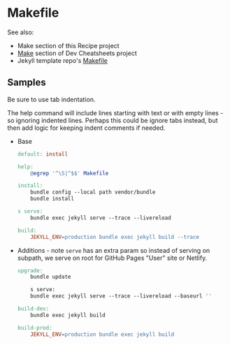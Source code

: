 # Makefile

See also:

- Make section of this Recipe project
- [Make](https://michaelcurrin.github.io/dev-cheatsheets/cheatsheets/make/) section of Dev Cheatsheets project
- Jekyll template repo's [Makefile](https://github.com/MichaelCurrin/jekyll-blog-demo/blob/master/Makefile)


## Samples

Be sure to use tab indentation.

The help command will include lines starting with text or with empty lines - so ignoring indented lines. Perhaps this could be ignore tabs instead, but then add logic for keeping indent comments if needed.

- Base
	```makefile
	default: install

	help:
		@egrep '^\S|^$$' Makefile

	install:
		bundle config --local path vendor/bundle
		bundle install

	s serve:
		bundle exec jekyll serve --trace --livereload

	build:
		JEKYLL_ENV=production bundle exec jekyll build --trace
	```
- Additions - note `serve` has an extra param so instead of serving on subpath, we serve on root for GitHub Pages "User" site or Netlify.
	```makefile
	upgrade:
		bundle update

        s serve:
		bundle exec jekyll serve --trace --livereload --baseurl ''

	build-dev:
		bundle exec jekyll build

	build-prod:
		JEKYLL_ENV=production bundle exec jekyll build
	```
